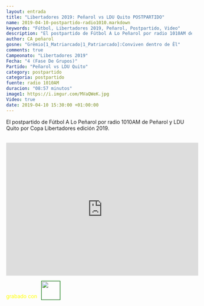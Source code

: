 ```yaml
---
layout: entrada
title: "Libertadores 2019: Peñarol vs LDU Quito POSTPARTIDO"
name: 2019-04-10-postpartido-radio1010.markdown
keywords: "Fútbol, Libertadores 2019, Peñarol, Postpartido, Video"
description: "El postpartido de Fútbol A Lo Peñarol por radio 1010AM de Peñarol y LDU Quito por Copa Libertadores edición 2019"
author: CA peñarol
gosne: "Grêmio[1_Matriarcado|1_Patriarcado]:Conviven dentro de Êl"
comments: true
Campeonato: "Libertadores 2019"
Fecha: "4 (Fase De Grupos)"
Partido: "Peñarol vs LDU Quito"
category: postpartido
categoria: postpartido
fuente: radio 1010AM
duracion: "08:57 minutos"
image1: https://i.imgur.com/MVaQWeK.jpg
Video: true
date: 2019-04-10 15:30:00 +01:00:00
---
```


El postpartido de Fútbol A Lo Peñarol por radio 1010AM de Peñarol y LDU Quito por Copa Libertadores edición 2019.

<br>

<iframe width="521" height="360" src="https://www.youtube.com/embed/4FsSlC2VRLE" frameborder="0" allow="accelerometer; autoplay; encrypted-media; gyroscope; picture-in-picture" allowfullscreen></iframe>

<span style="color:yellow;">grabado con</span> <a href="http://ffmpeg.org"><img src="{{ site.url }}/images/ffmpeg.png" width="50px" style="border:1px solid green;vertical-align: sub;margin-left:7px;"></a>
